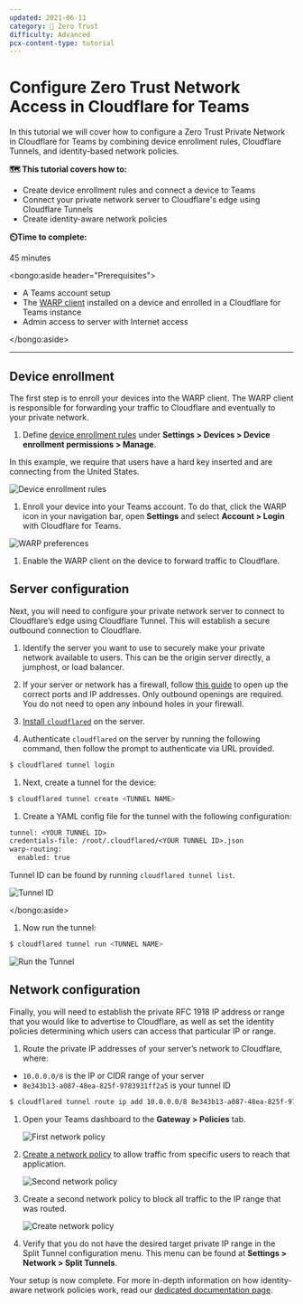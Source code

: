 ```yaml
---
updated: 2021-06-11
category: 🔐 Zero Trust
difficulty: Advanced
pcx-content-type: tutorial
---
```


# Configure Zero Trust Network Access in Cloudflare for Teams

In this tutorial we will cover how to configure a Zero Trust Private Network in Cloudflare for Teams by combining device enrollment rules, Cloudflare Tunnels, and identity-based network policies.

**🗺️ This tutorial covers how to:**

- Create device enrollment rules and connect a device to Teams
- Connect your private network server to Cloudflare's edge using Cloudflare Tunnels
- Create identity-aware network policies

**⏲️Time to complete:**

45 minutes

<bongo:aside header="Prerequisites">

- A Teams account setup
- The [WARP client](/connections/connect-devices/warp) installed on a device and enrolled in a Cloudflare for Teams instance
- Admin access to server with Internet access

</bongo:aside>

---

## Device enrollment

The first step is to enroll your devices into the WARP client. The WARP client is responsible for forwarding your traffic to Cloudflare and eventually to your private network.

1. Define [device enrollment rules](/connections/connect-devices/warp/warp-settings#device-enrollment-permissions) under **Settings > Devices > Device enrollment permissions > Manage**.

In this example, we require that users have a hard key inserted and are connecting from the United States.

![Device enrollment rules](../static/zero-trust-security/ztna/device-enrollment-rules.png)

1. Enroll your device into your Teams account. To do that, click the WARP icon in your navigation bar, open **Settings** and select **Account > Login** with Cloudflare for Teams.

![WARP preferences](../static/zero-trust-security/ztna/warp-preferences.png)

1. Enable the WARP client on the device to forward traffic to Cloudflare.

## Server configuration

Next, you will need to configure your private network server to connect to Cloudflare’s edge using Cloudflare Tunnel. This will establish a secure outbound connection to Cloudflare.

1. Identify the server you want to use to securely make your private network available to users. This can be the origin server directly, a jumphost, or load balancer.

1. If your server or network has a firewall, follow [this guide](/connections/connect-devices/warp/deployment/firewall) to open up the correct ports and IP addresses. Only outbound openings are required. You do not need to open any inbound holes in your firewall.

1. [Install `cloudflared`](/connections/connect-apps/install-and-setup/installation) on the server.

1. Authenticate `cloudflared` on the server by running the following command, then follow the prompt to authenticate via URL provided.

```sh
$ cloudflared tunnel login
```

1. Next, create a tunnel for the device:

```sh
$ cloudflared tunnel create <TUNNEL NAME>
```

1. Create a YAML config file for the tunnel with the following configuration:

```txt
tunnel: <YOUR TUNNEL ID>
credentials-file: /root/.cloudflared/<YOUR TUNNEL ID>.json
warp-routing:
  enabled: true
```

 <Aside>
 Tunnel ID can be found by running <code>cloudflared tunnel list</code>.

![Tunnel ID](../static/zero-trust-security/ztna/tunnel-id.png)

 </bongo:aside>

1. Now run the tunnel:

```sh
$ cloudflared tunnel run <TUNNEL NAME>
```

![Run the Tunnel](../static/zero-trust-security/ztna/run-tunnel.png)

## Network configuration

Finally, you will need to establish the private RFC 1918 IP address or range that you would like to advertise to Cloudflare, as well as set the identity policies determining which users can access that particular IP or range.

1. Route the private IP addresses of your server’s network to Cloudflare, where:

- `10.0.0.0/8` is the IP or CIDR range of your server
- `8e343b13-a087-48ea-825f-9783931ff2a5` is your tunnel ID

```sh
$ cloudflared tunnel route ip add 10.0.0.0/8 8e343b13-a087-48ea-825f-9783931ff2a5
```

1. Open your Teams dashboard to the **Gateway > Policies** tab.

   ![First network policy](../static/zero-trust-security/ztna/first-network-policy.png)

1. [Create a network policy](/policies/filtering/network-policies) to allow traffic from specific users to reach that application.

   ![Second network policy](../static/zero-trust-security/ztna/second-network-policy.png)

1. Create a second network policy to block all traffic to the IP range that was routed.

   ![Create network policy](../static/zero-trust-security/ztna/create-network-policy.png)

1. Verify that you do not have the desired target private IP range in the Split Tunnel configuration menu. This menu can be found at **Settings > Network > Split Tunnels**.

Your setup is now complete. For more in-depth information on how identity-aware network policies work, read our [dedicated documentation page](/policies/filtering/network-policies).
